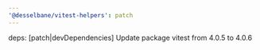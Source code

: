 ```yaml
---
'@desselbane/vitest-helpers': patch
---
```


deps: [patch|devDependencies] Update package vitest from 4.0.5 to 4.0.6
